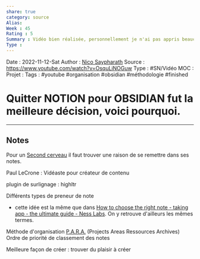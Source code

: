 ```yaml
---
share: true 
category: source
Alias:
Week : 45
Rating : 5
Summary : Vidéo bien réalisée, personnellement je n'ai pas appris beaucoup de nouvelles choses, mais je suis content de voir que d'autres ont eu le même type de démarche que moi.
Type : 
---
```

Date : 2022-11-12-Sat
Author : [Nico Saypharath](Nico%20Saypharath.md)
Source : https://www.youtube.com/watch?v=OsquLiNOGuw
Type : #SN/Vidéo 
MOC :
Projet : 
Tags : #youtube #organisation #obsidian #méthodologie #finished 

# Quitter NOTION pour OBSIDIAN fut la meilleure décision, voici pourquoi.


***

## Notes

Pour un [Second cerveau](Second%20cerveau) il faut trouver une raison de se remettre dans ses notes.

Paul LeCrone : Vidéaste pour créateur de contenu

plugin de surlignage : highltr

Différents types de preneur de note 
- cette idée est la même que dans [How to choose the right note - taking app - the ultimate guide - Ness Labs](How%20to%20choose%20the%20right%20note%20-%20taking%20app%20-%20the%20ultimate%20guide%20-%20Ness%20Labs). On y retrouve d'ailleurs les mêmes termes.

Méthode d'organisation [P.A.R.A.](P.A.R.A.) (Projects Areas Ressources Archives)
Ordre de priorité de classement des notes

Meilleure façon de créer : trouver du plaisir à créer
